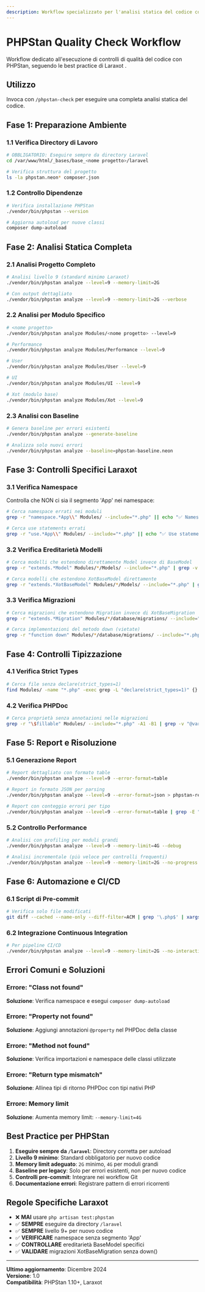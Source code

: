 ```yaml
---
description: Workflow specializzato per l'analisi statica del codice con PHPStan secondo gli standard Laraxot
---
```


# PHPStan Quality Check Workflow

Workflow dedicato all'esecuzione di controlli di qualità del codice con PHPStan, seguendo le best practice di Laraxot <nome progetto>.

## Utilizzo
Invoca con `/phpstan-check` per eseguire una completa analisi statica del codice.

## Fase 1: Preparazione Ambiente

### 1.1 Verifica Directory di Lavoro
```bash
# OBBLIGATORIO: Eseguire sempre da directory Laravel
cd /var/www/html/_bases/base_<nome progetto>/laravel

# Verifica struttura del progetto
ls -la phpstan.neon* composer.json
```

### 1.2 Controllo Dipendenze
```bash
# Verifica installazione PHPStan
./vendor/bin/phpstan --version

# Aggiorna autoload per nuove classi
composer dump-autoload
```

## Fase 2: Analisi Statica Completa

### 2.1 Analisi Progetto Completo
```bash
# Analisi livello 9 (standard minimo Laraxot)
./vendor/bin/phpstan analyze --level=9 --memory-limit=2G

# Con output dettagliato
./vendor/bin/phpstan analyze --level=9 --memory-limit=2G --verbose
```

### 2.2 Analisi per Modulo Specifico
```bash
# <nome progetto>
./vendor/bin/phpstan analyze Modules/<nome progetto> --level=9

# Performance
./vendor/bin/phpstan analyze Modules/Performance --level=9

# User
./vendor/bin/phpstan analyze Modules/User --level=9

# UI
./vendor/bin/phpstan analyze Modules/UI --level=9

# Xot (modulo base)
./vendor/bin/phpstan analyze Modules/Xot --level=9
```

### 2.3 Analisi con Baseline
```bash
# Genera baseline per errori esistenti
./vendor/bin/phpstan analyze --generate-baseline

# Analizza solo nuovi errori
./vendor/bin/phpstan analyze --baseline=phpstan-baseline.neon
```

## Fase 3: Controlli Specifici Laraxot

### 3.1 Verifica Namespace
Controlla che NON ci sia il segmento 'App' nei namespace:

```bash
# Cerca namespace errati nei moduli
grep -r "namespace.*App\\" Modules/ --include="*.php" || echo "✅ Namespace corretti"

# Cerca use statements errati
grep -r "use.*App\\" Modules/ --include="*.php" || echo "✅ Use statements corretti"
```

### 3.2 Verifica Ereditarietà Modelli
```bash
# Cerca modelli che estendono direttamente Model invece di BaseModel
grep -r "extends.*Model" Modules/*/Models/ --include="*.php" | grep -v "BaseModel" || echo "✅ Ereditarietà corretta"

# Cerca modelli che estendono XotBaseModel direttamente
grep -r "extends.*XotBaseModel" Modules/*/Models/ --include="*.php" | grep -v "BaseModel" || echo "✅ BaseModel specifici utilizzati"
```

### 3.3 Verifica Migrazioni
```bash
# Cerca migrazioni che estendono Migration invece di XotBaseMigration
grep -r "extends.*Migration" Modules/*/database/migrations/ --include="*.php" | grep -v "XotBaseMigration" || echo "✅ Migrazioni corrette"

# Cerca implementazioni del metodo down (vietate)
grep -r "function down" Modules/*/database/migrations/ --include="*.php" || echo "✅ Nessun metodo down trovato"
```

## Fase 4: Controlli Tipizzazione

### 4.1 Verifica Strict Types
```bash
# Cerca file senza declare(strict_types=1)
find Modules/ -name "*.php" -exec grep -L "declare(strict_types=1)" {} \; | head -10
```

### 4.2 Verifica PHPDoc
```bash
# Cerca proprietà senza annotazioni nelle migrazioni
grep -r "\$fillable" Modules/ --include="*.php" -A1 -B1 | grep -v "@var" || echo "✅ Proprietà annotate"
```

## Fase 5: Report e Risoluzione

### 5.1 Generazione Report
```bash
# Report dettagliato con formato table
./vendor/bin/phpstan analyze --level=9 --error-format=table

# Report in formato JSON per parsing
./vendor/bin/phpstan analyze --level=9 --error-format=json > phpstan-report.json

# Report con conteggio errori per tipo
./vendor/bin/phpstan analyze --level=9 --error-format=table | grep -E "ERROR|FOUND"
```

### 5.2 Controllo Performance
```bash
# Analisi con profiling per moduli grandi
./vendor/bin/phpstan analyze --level=9 --memory-limit=4G --debug

# Analisi incrementale (più veloce per controlli frequenti)
./vendor/bin/phpstan analyze --level=9 --memory-limit=2G --no-progress
```

## Fase 6: Automazione e CI/CD

### 6.1 Script di Pre-commit
```bash
# Verifica solo file modificati
git diff --cached --name-only --diff-filter=ACM | grep '\.php$' | xargs ./vendor/bin/phpstan analyze --level=9
```

### 6.2 Integrazione Continuous Integration
```bash
# Per pipeline CI/CD
./vendor/bin/phpstan analyze --level=9 --memory-limit=2G --no-interaction --no-ansi
```

## Errori Comuni e Soluzioni

### Errore: "Class not found"
**Soluzione**: Verifica namespace e esegui `composer dump-autoload`

### Errore: "Property not found"
**Soluzione**: Aggiungi annotazioni `@property` nel PHPDoc della classe

### Errore: "Method not found"
**Soluzione**: Verifica importazioni e namespace delle classi utilizzate

### Errore: "Return type mismatch"
**Soluzione**: Allinea tipi di ritorno PHPDoc con tipi nativi PHP

### Errore: Memory limit
**Soluzione**: Aumenta memory limit: `--memory-limit=4G`

## Best Practice per PHPStan

1. **Eseguire sempre da `/laravel`**: Directory corretta per autoload
2. **Livello 9 minimo**: Standard obbligatorio per nuovo codice
3. **Memory limit adeguato**: `2G` minimo, `4G` per moduli grandi
4. **Baseline per legacy**: Solo per errori esistenti, non per nuovo codice
5. **Controlli pre-commit**: Integrare nei workflow Git
6. **Documentazione errori**: Registrare pattern di errori ricorrenti

## Regole Specifiche Laraxot

- ❌ **MAI** usare `php artisan test:phpstan`
- ✅ **SEMPRE** eseguire da directory `/laravel`
- ✅ **SEMPRE** livello 9+ per nuovo codice
- ✅ **VERIFICARE** namespace senza segmento 'App'
- ✅ **CONTROLLARE** ereditarietà BaseModel specifici
- ✅ **VALIDARE** migrazioni XotBaseMigration senza down()

---

**Ultimo aggiornamento**: Dicembre 2024  
**Versione**: 1.0  
**Compatibilità**: PHPStan 1.10+, Laraxot <nome progetto> 
